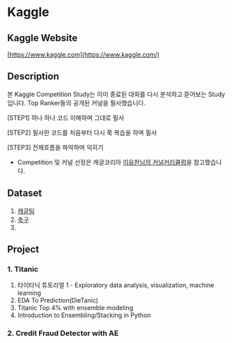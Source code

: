 # Kaggle


## Kaggle Website

[https://www.kaggle.com](https://www.kaggle.com/)

## Description

본 Kaggle Competition Study는 이미 종료된 대회를 다시 분석하고 뜯어보는 Study입니다. 
Top Ranker들의 공개된 커널을 필사했습니다. 

[STEP1] 
하나 하나 코드 이해하며 그대로 필사

[STEP2]
필사한 코드를 처음부터 다시 쭉 복습을 하며 필사

[STEP3]
전체흐름을 파악하며 익히기

- Competition 및 커널 선정은 캐글코리아 [이유한님의 커널커리큘럼](https://aifrenz.github.io/present_file/커널커리큘럼.pdf)을 참고했습니다.

## Dataset
1. [캐글팀](https://www.kaggle.com/kaggleteam/datasets?sort=votes)
2. [축구](https://datahub.io/sports-data/english-premier-league#resource-season-1819)
3. 

## Project
### 1. Titanic
1. 타이타닉 튜토리얼 1 - Exploratory data analysis, visualization, machine learning
2. EDA To Prediction(DieTanic)
3. Titanic Top 4% with ensemble modeling
4. Introduction to Ensembling/Stacking in Python

### 2. Credit Fraud Detector with AE

